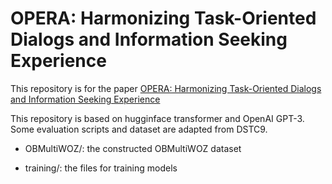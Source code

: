 # OPERA:  Harmonizing Task-Oriented Dialogs and Information Seeking Experience

This repository is for the paper [OPERA: Harmonizing Task-Oriented Dialogs and Information Seeking Experience]([https://www.genome.gov/](https://dl.acm.org/doi/abs/10.1145/3623381))

This repository is based on hugginface transformer and OpenAI GPT-3. Some evaluation scripts and dataset are adapted from DSTC9.


- OBMultiWOZ/: the constructed OBMultiWOZ dataset

- training/: the files for training models
